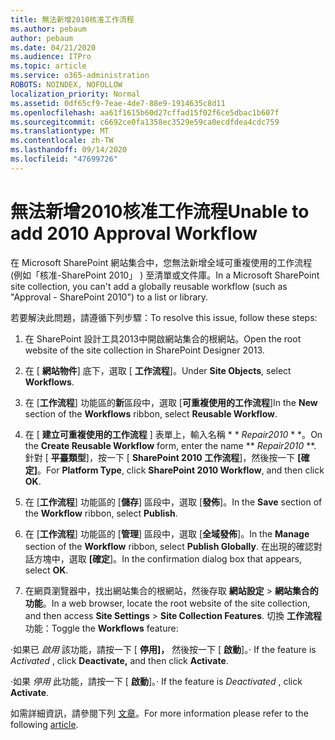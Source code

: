 ```yaml
---
title: 無法新增2010核准工作流程
ms.author: pebaum
author: pebaum
ms.date: 04/21/2020
ms.audience: ITPro
ms.topic: article
ms.service: o365-administration
ROBOTS: NOINDEX, NOFOLLOW
localization_priority: Normal
ms.assetid: 0df65cf9-7eae-4de7-88e9-1914635c8d11
ms.openlocfilehash: aa61f1615b60d27cffad15f02f6ce5dbac1b607f
ms.sourcegitcommit: c6692ce0fa1358ec3529e59ca0ecdfdea4cdc759
ms.translationtype: MT
ms.contentlocale: zh-TW
ms.lasthandoff: 09/14/2020
ms.locfileid: "47699726"
---
```

# <a name="unable-to-add-2010-approval-workflow"></a><span data-ttu-id="6031e-102">無法新增2010核准工作流程</span><span class="sxs-lookup"><span data-stu-id="6031e-102">Unable to add 2010 Approval Workflow</span></span>

<span data-ttu-id="6031e-103">在 Microsoft SharePoint 網站集合中，您無法新增全域可重複使用的工作流程 (例如「核准-SharePoint 2010」 ) 至清單或文件庫。</span><span class="sxs-lookup"><span data-stu-id="6031e-103">In a Microsoft SharePoint site collection, you can't add a globally reusable workflow (such as "Approval - SharePoint 2010") to a list or library.</span></span>
  
<span data-ttu-id="6031e-104">若要解決此問題，請遵循下列步驟：</span><span class="sxs-lookup"><span data-stu-id="6031e-104">To resolve this issue, follow these steps:</span></span> 
  
1. <span data-ttu-id="6031e-105">在 SharePoint 設計工具2013中開啟網站集合的根網站。</span><span class="sxs-lookup"><span data-stu-id="6031e-105">Open the root website of the site collection in SharePoint Designer 2013.</span></span>
  
2. <span data-ttu-id="6031e-106">在 [ **網站物件**] 底下，選取 [ **工作流程**]。</span><span class="sxs-lookup"><span data-stu-id="6031e-106">Under **Site Objects**, select **Workflows**.</span></span> 
  
3. <span data-ttu-id="6031e-107">在 [**工作流程**] 功能區的**新**區段中，選取 [**可重複使用的工作流程**]</span><span class="sxs-lookup"><span data-stu-id="6031e-107">In the **New** section of the **Workflows** ribbon, select **Reusable Workflow**.</span></span> 
  
4. <span data-ttu-id="6031e-108">在 [ **建立可重複使用的工作流程** ] 表單上，輸入名稱 \* \* *Repair2010* \* \*。</span><span class="sxs-lookup"><span data-stu-id="6031e-108">On the **Create Reusable Workflow** form, enter the name \*\* *Repair2010* \*\*.</span></span> <span data-ttu-id="6031e-109">針對 [ **平臺類型**]，按一下 [ **SharePoint 2010 工作流程**]，然後按一下 **[確定]**。</span><span class="sxs-lookup"><span data-stu-id="6031e-109">For **Platform Type**, click **SharePoint 2010 Workflow**, and then click **OK**.</span></span> 
  
1. <span data-ttu-id="6031e-110">在 [**工作流程**] 功能區的 [**儲存**] 區段中，選取 [**發佈**]。</span><span class="sxs-lookup"><span data-stu-id="6031e-110">In the **Save** section of the **Workflow** ribbon, select **Publish**.</span></span> 
  
2. <span data-ttu-id="6031e-111">在 [**工作流程**] 功能區的 [**管理**] 區段中，選取 [**全域發佈**]。</span><span class="sxs-lookup"><span data-stu-id="6031e-111">In the **Manage** section of the **Workflow** ribbon, select **Publish Globally**.</span></span> <span data-ttu-id="6031e-112">在出現的確認對話方塊中，選取 **[確定**]。</span><span class="sxs-lookup"><span data-stu-id="6031e-112">In the confirmation dialog box that appears, select **OK**.</span></span> 
  
3. <span data-ttu-id="6031e-113">在網頁瀏覽器中，找出網站集合的根網站，然後存取 **網站設定** \> **網站集合的功能**。</span><span class="sxs-lookup"><span data-stu-id="6031e-113">In a web browser, locate the root website of the site collection, and then access **Site Settings** \> **Site Collection Features**.</span></span> <span data-ttu-id="6031e-114">切換 **工作流程** 功能：</span><span class="sxs-lookup"><span data-stu-id="6031e-114">Toggle the **Workflows** feature:</span></span> 
  
<span data-ttu-id="6031e-115">·如果已  *啟用*  該功能，請按一下 [ **停用]，** 然後按一下 [ **啟動**]。</span><span class="sxs-lookup"><span data-stu-id="6031e-115">· If the feature is  *Activated*  , click **Deactivate,** and then click **Activate**.</span></span> 
  
<span data-ttu-id="6031e-116">·如果  *停用*  此功能，請按一下 [ **啟動**]。</span><span class="sxs-lookup"><span data-stu-id="6031e-116">· If the feature is  *Deactivated*  , click **Activate**.</span></span> 
  
<span data-ttu-id="6031e-117">如需詳細資訊，請參閱下列 [文章](https://go.microsoft.com/fwlink/?linkid=2047770&amp;clcid=0x409)。</span><span class="sxs-lookup"><span data-stu-id="6031e-117">For more information please refer to the following [article](https://go.microsoft.com/fwlink/?linkid=2047770&amp;clcid=0x409).</span></span>
  

